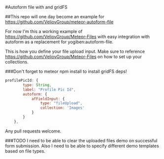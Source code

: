#Autoform file with and gridFS

##This repo will one day become an example for https://github.com/VeliovGroup/meteor-autoform-file

For now I'm this a working example of https://github.com/VeliovGroup/Meteor-Files with easy integration with autoform as a replacement for yogiben:autoform-file.

This is how you define your file upload input.  Make sure to reference https://github.com/VeliovGroup/Meteor-Files on how to set up your collections.

###Don't forget to meteor npm install to install gridFS deps!

```javascript
profilePicId: {
		type: String,
		label: "Profile Pic Id",
		autoform: {
			afFieldInput: {
				type: "fileUpload",
				collection: 'Images'
			}
		}
	},
```

Any pull requests welcome.

###TODO
I need to be able to clear the uploaded files demo on successful form submission.
Also I need to be able to specify different demo templates based on file types.